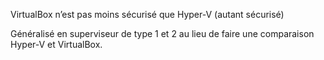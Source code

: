 VirtualBox n’est pas moins sécurisé que Hyper-V (autant sécurisé)

Généralisé en superviseur de type 1 et 2 au lieu de faire une comparaison Hyper-V et VirtualBox.